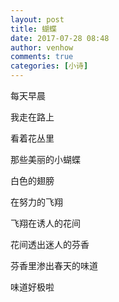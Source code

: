 ```yaml
---
layout: post
title: 蝴蝶
date: 2017-07-28 08:48
author: venhow
comments: true
categories: [小诗]
---
```

每天早晨

我走在路上

看着花丛里

那些美丽的小蝴蝶

白色的翅膀

在努力的飞翔

飞翔在诱人的花间

花间透出迷人的芬香

芬香里渗出春天的味道

味道好极啦

